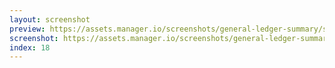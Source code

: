 ```yaml
---
layout: screenshot
preview: https://assets.manager.io/screenshots/general-ledger-summary/screenshot-small.png
screenshot: https://assets.manager.io/screenshots/general-ledger-summary/screenshot-large.png
index: 18
---
```

